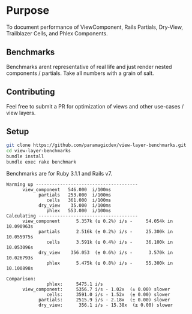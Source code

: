 # Purpose

To document performance of ViewComponent, Rails Partials,
Dry-View, Trailblazer Cells, and Phlex Components.

## Benchmarks

Benchmarks arent representative of real life and just
render nested components / partials. Take all numbers with
a grain of salt.

## Contributing

Feel free to submit a PR for optimization of views and
other use-cases / view layers.

## Setup

```bash
git clone https://github.com/paramagicdev/view-layer-benchmarks.git
cd view-layer-benchmarks
bundle install
bundle exec rake benchmark
```

Benchmarks are for Ruby 3.1.1 and Rails v7.

```console
Warming up --------------------------------------
      view_component   546.000  i/100ms
            partials   253.000  i/100ms
               cells   361.000  i/100ms
            dry_view    35.000  i/100ms
               phlex   553.000  i/100ms
Calculating -------------------------------------
      view_component      5.357k (± 0.2%) i/s -     54.054k in  10.090963s
            partials      2.516k (± 0.2%) i/s -     25.300k in  10.055975s
               cells      3.591k (± 0.4%) i/s -     36.100k in  10.053096s
            dry_view    356.053  (± 0.6%) i/s -      3.570k in  10.026793s
               phlex      5.475k (± 0.8%) i/s -     55.300k in  10.100898s

Comparison:
               phlex:     5475.1 i/s
      view_component:     5356.7 i/s - 1.02x  (± 0.00) slower
               cells:     3591.0 i/s - 1.52x  (± 0.00) slower
            partials:     2515.9 i/s - 2.18x  (± 0.00) slower
            dry_view:      356.1 i/s - 15.38x  (± 0.00) slower
```
